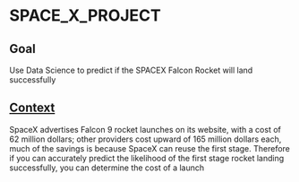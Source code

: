 # SPACE_X_PROJECT

## Goal 
Use Data Science to predict if the SPACEX Falcon Rocket will land successfully
  
## <u>Context</u>
SpaceX advertises Falcon 9 rocket launches on its website, with a cost of 62 million dollars; other providers cost upward of 165 million dollars each, much of the savings is because SpaceX can reuse the first stage. Therefore if you can accurately predict the likelihood of the first stage rocket landing successfully, you can determine the cost of a launch
